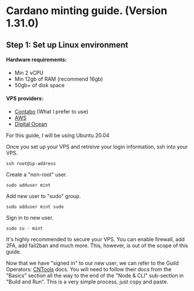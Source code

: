 # Cardano minting guide. (Version 1.31.0)

## Step 1: Set up Linux environment
#### Hardware requirements:
- Min 2 vCPU
- Min 12gb of RAM (recommend 16gb)
- 50gb+ of disk space
#### VPS providers:
- [Contabo](https://contabo.com/en/) (What I prefer to use)
- [AWS](https://aws.amazon.com/)
- [Digital Ocean](https://www.digitalocean.com/)

For this guide, I will be using Ubuntu 20.04

Once you set up your VPS and retreive your login information, ssh into your VPS.
```
ssh root@ip-address
```
Create a "non-root" user.
```
sudo adduser mint
```
Add new user to "sudo" group.
```
sudo adduser mint sudo
```
Sign in to new user.
```
sudo su - mint
```

It's highly recommended to secure your VPS. You can enable firewall, add 2FA, add fail2ban and much more. This, however, is out of the scope of this guide.

Now that we have "signed in" to our new user, we can refer to the Guild Operators: [CNTools](https://cardano-community.github.io/guild-operators/) docs. You will need to follow their docs from the "Basics" section all the way to the end of the "Node & CLI" sub-section in "Build and Run". This is a very simple process, just copy and paste.

